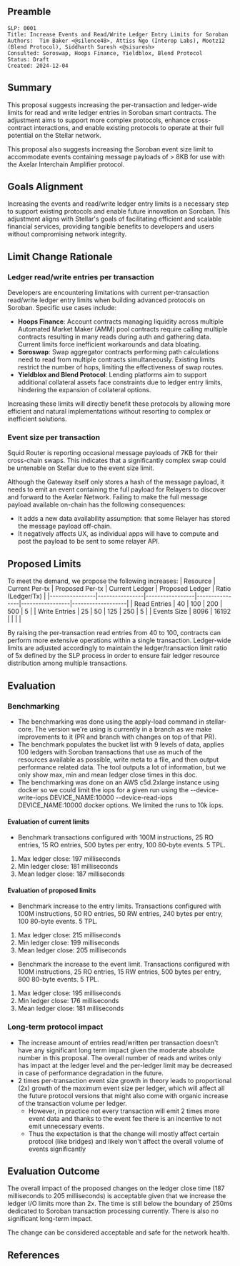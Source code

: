 ## Preamble

```
SLP: 0001
Title: Increase Events and Read/Write Ledger Entry Limits for Soroban 
Authors:  Tim Baker <@silence48>, Attiss Ngo (Interop Labs), Mootz12 (Blend Protocol), Siddharth Suresh <@sisuresh>
Consulted: Soroswap, Hoops Finance, Yieldblox, Blend Protocol
Status: Draft
Created: 2024-12-04
```

## Summary
This proposal suggests increasing the per-transaction and ledger-wide limits for read and write ledger entries in Soroban smart contracts. The adjustment aims to support more complex protocols, enhance cross-contract interactions, and enable existing protocols to operate at their full potential on the Stellar network.

This proposal also suggests increasing the Soroban event size limit to accommodate events containing message payloads of > 8KB for use with the Axelar Interchain Amplifier protocol.

## Goals Alignment

Increasing the events and read/write ledger entry limits is a necessary step to support existing protocols and enable future innovation on Soroban. This adjustment aligns with Stellar's goals of facilitating efficient and scalable financial services, providing tangible benefits to developers and users without compromising network integrity.

## Limit Change Rationale

### Ledger read/write entries per transaction
Developers are encountering limitations with current per-transaction read/write ledger entry limits when building advanced protocols on Soroban. Specific use cases include:

- **Hoops Finance**: Account contracts managing liquidity across multiple Automated Market Maker (AMM) pool contracts require calling multiple contracts resulting in many reads during auth and gathering data. Current limits force inefficient workarounds and data bloating.
- **Soroswap**: Swap aggregator contracts performing path calculations need to read from multiple contracts simultaneously. Existing limits restrict the number of hops, limiting the effectiveness of swap routes.
- **Yieldblox and Blend Protocol**: Lending platforms aim to support additional collateral assets face constraints due to ledger entry limits, hindering the expansion of collateral options.

Increasing these limits will directly benefit these protocols by allowing more efficient and natural implementations without resorting to complex or inefficient solutions.

### Event size per transaction

Squid Router is reporting occasional message payloads of 7KB for their cross-chain swaps. This indicates that a significantly complex swap could be untenable on Stellar due to the event size limit.

Although the Gateway itself only stores a hash of the message payload, it needs to emit an event containing the full payload for Relayers to discover and forward to the Axelar Network. Failing to make the full message payload available on-chain has the following consequences:

- It adds a new data availability assumption: that some Relayer has stored the message payload off-chain.
- It negatively affects UX, as individual apps will have to compute and post the payload to be sent to some relayer API.

## Proposed Limits
To meet the demand, we propose the following increases:
| Resource       | Current Per-tx | Proposed Per-tx | Current Ledger | Proposed Ledger | Ratio (Ledger/Tx) |
|----------------|----------------|-----------------|----------------|-----------------|-------------------|
| Read Entries   | 40             | 100              | 200            | 500             | 5                 |
| Write Entries  | 25             | 50              | 125            | 250             | 5                 |
| Events Size    | 8096           | 16192           |                |                 |                   |

By raising the per-transaction read entries from 40 to 100, contracts can perform more extensive operations within a single transaction. Ledger-wide limits are adjusted accordingly to maintain the ledger/transaction limit ratio of 5x defined by the SLP process in order to ensure fair ledger resource distribution among multiple transactions.


## Evaluation

### Benchmarking

- The benchmarking was done using the apply-load command in stellar-core. The version we're using is currently in a branch as we make improvements to it (PR and branch with changes on top of that PR).
- The benchmark populates the bucket list with 9 levels of data, applies 100 ledgers with Soroban transactions that use as much of the resources available as possible, write meta to a file, and then output performance related data. The tool outputs a lot of information, but we only show max, min and mean ledger close times in this doc.
- The benchmarking was done on an AWS c5d.2xlarge instance using docker so we could limit the iops for a given run using the --device-write-iops DEVICE_NAME:10000 --device-read-iops DEVICE_NAME:10000 docker options. We limited the runs to 10k iops.

#### Evaluation of current limits
- Benchmark transactions configured with 100M instructions, 25 RO entries, 15 RO entries, 500 bytes per entry, 100 80-byte events. 5 TPL.
1. Max ledger close: 197 milliseconds  
2. Min ledger close: 181 milliseconds  
3. Mean ledger close: 187 milliseconds

#### Evaluation of proposed limits
- Benchmark increase to the entry limits. Transactions configured with 100M instructions, 50 RO entries, 50 RW entries, 240 bytes per entry, 100 80-byte events. 5 TPL.
1. Max ledger close: 215 milliseconds  
2. Min ledger close: 199 milliseconds  
3. Mean ledger close: 205 milliseconds  

- Benchmark the increase to the event limit. Transactions configured with 100M instructions, 25 RO entries, 15 RW entries, 500 bytes per entry, 800 80-byte events. 5 TPL.
1. Max ledger close: 195 milliseconds
2. Min ledger close: 176 milliseconds
3. Mean ledger close:  181 milliseconds

### Long-term protocol impact

- The increase amount of entries read/written per transaction doesn't have any significant long term impact given the moderate absolute number in this proposal. The overall number of reads and writes only has impact at the ledger level and the per-ledger limit may be decreased in case of performance degradation in the future.
- 2 times per-transaction event size growth in theory leads to proportional (2x) growth of the maximum event size per ledger, which will affect all the future protocol versions that might also come with organic increase of the transaction volume per ledger.
    - However, in practice not every transaction will emit 2 times more event data and thanks to the event fee there is an incentive to not emit unnecessary events.
    - Thus the expectation is that the change will mostly affect certain protocol (like bridges) and likely won't affect the overall volume of events significantly


## Evaluation Outcome

The overall impact of the proposed changes on the ledger close time (187 milliseconds to 205 milliseconds) is acceptable given that we increase the ledger I/O limits more than 2x. The time is still below the boundary of 250ms dedicated to Soroban transaction processing currently. There is also no significant long-term impact.

The change can be considered acceptable and safe for the network health.

## References
